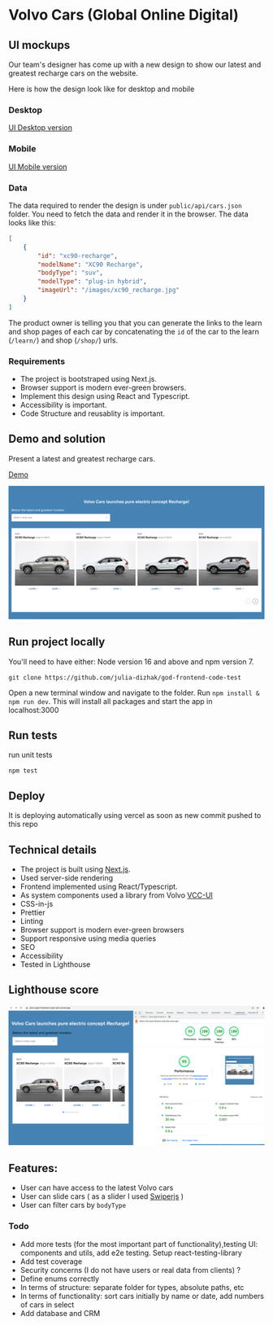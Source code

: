 # Volvo Cars (Global Online Digital)

## UI mockups

Our team's designer has come up with a new design to show our latest and greatest recharge cars on the website.

Here is how the design look like for desktop and mobile

### Desktop

[UI Desktop version](./docs/ProductList-Desktop.png)

### Mobile

[UI Mobile version](./docs/ProductList-Mobile.png)

### Data

The data required to render the design is under `public/api/cars.json` folder. You need to fetch the data and render it in the browser. The data looks like this:

```json
[
    {
        "id": "xc90-recharge",
        "modelName": "XC90 Recharge",
        "bodyType": "suv",
        "modelType": "plug-in hybrid",
        "imageUrl": "/images/xc90_recharge.jpg"
    }
]
```

The product owner is telling you that you can generate the links to the learn and shop pages of each car by concatenating the `id` of the car to the learn (`/learn/`) and shop (`/shop/`) urls.

### Requirements

-   The project is bootstraped using Next.js.
-   Browser support is modern ever-green browsers.
-   Implement this design using React and Typescript.
-   Accessibility is important.
-   Code Structure and reusablity is important.

## Demo and solution

Present a latest and greatest recharge cars.

[Demo](https://volvo-god-frontend-code-test.vercel.app/)

![Screenshot](./docs/volvo-models.png)

## Run project locally

You'll need to have either: Node version 16 and above and npm version 7.

```
git clone https://github.com/julia-dizhak/god-frontend-code-test
```

Open a new terminal window and navigate to the folder.
Run `npm install & npm run dev`.
This will install all packages and start the app in localhost:3000

## Run tests

run unit tests

```
npm test
```

## Deploy

It is deploying automatically using vercel as soon as new commit pushed to this repo

## Technical details

-   The project is built using [Next.js](https://nextjs.org/).
-   Used server-side rendering
-   Frontend implemented using React/Typescript.
-   As system components used a library from Volvo [VCC-UI](https://vcc-ui.vercel.app/)
-   CSS-in-js
-   Prettier
-   Linting
-   Browser support is modern ever-green browsers
-   Support responsive using media queries
-   SEO
-   Accessibility
-   Tested in Lighthouse

## Lighthouse score

![Metrics](/docs/Volvo-Lighthouse-metrics.png)

## Features:

-   User can have access to the latest Volvo cars
-   User can slide cars ( as a slider I used [Swiperjs](https://swiperjs.com/) )
-   User can filter cars by `bodyType`

### Todo

-   Add more tests (for the most important part of functionality),testing UI: components and utils, add e2e testing. Setup react-testing-library
-   Add test coverage
-   Security concerns (I do not have users or real data from clients) ?
-   Define enums correctly
-   In terms of structure: separate folder for types, absolute paths, etc
-   In terms of functionality: sort cars initially by name or date, add numbers of cars in select
-   Add database and CRM
